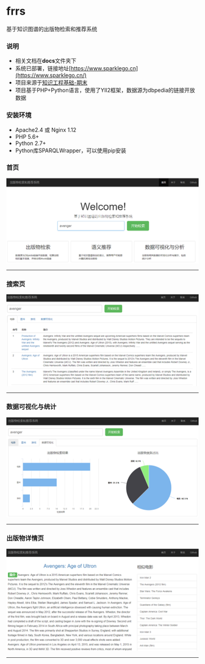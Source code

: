 # frrs
基于知识图谱的出版物检索和推荐系统

### 说明
 + 相关文档在**docs**文件夹下
 + 系统已部署，链接地址[https://www.sparklego.cn](https://www.sparklego.cn/)
 + 项目来源于[知识工程基础-期末](https://www.cnblogs.com/jiel/p/9125256.html)
 + 项目基于PHP+Python语言，使用了YII2框架，数据源为dbpedia的链接开放数据

### 安装环境
 + Apache2.4 或 Nginx 1.12
 + PHP 5.6+
 + Python 2.7+
 + Python库SPARQLWrapper，可以使用pip安装

### 首页
![alt text](imgs/index.png)
***

### 搜索页
![alt text](imgs/search.png)
***

### 数据可视化与统计
![alt text](imgs/analysis.png)
***

### 出版物详情页
![alt text](imgs/info.png)
***
